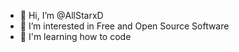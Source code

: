 - 👋 Hi, I’m @AllStarxD
- 👀 I’m interested in Free and Open Source Software
- 🌱 I'm learning how to code

<!---
AllStarxD/AllStarxD is a ✨ special ✨ repository because its `README.md` (this file) appears on your GitHub profile.
You can click the Preview link to take a look at your changes.
--->
